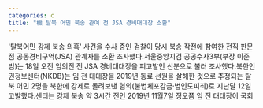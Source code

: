 ```yaml
---
categories: c
title: "檢 탈북 어민 북송 관여 전 JSA 경비대대장 소환"
---
```

&#39;탈북어민 강제 북송 의혹&#39; 사건을 수사 중인 검찰이 당시 북송 작전에 참여한 전직 판문점 공동경비구역(JSA) 관계자를 소환 조사했다.서울중앙지검 공공수사3부(부장 이준범)는 18일 오전 임의진 전 JSA 경비대대장을 피고발인 신분으로 불러 조사했다.북한인권정보센터(NKDB)는 임 전 대대장을 2019년 동료 선원을 살해한 것으로 추정되는 탈북 어민 2명을 북한에 강제로 돌려보낸 혐의(불법체포감금·범인도피죄)로 지난달 12일 고발했다.센터는 강제 북송 약 3시간 전인 2019년 11월7일 정오쯤 임 전 대대장이 국회